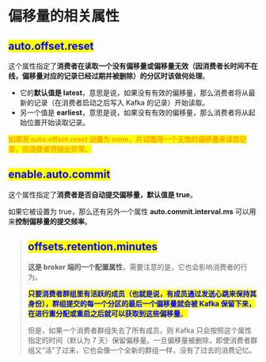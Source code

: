 # 偏移量的相关属性

## <mark style="color:blue;">**auto.offset.reset**</mark>

这个属性指定了**消费者在读取一个没有偏移量或偏移量无效（因消费者长时间不在线，偏移量对应的记录已经过期并被删除）的分区时该做何处理**。

* 它的**默认值是 latest**，意思是说，如果没有有效的偏移量，那么消费者将从最新的记录（在消费者启动之后写入 Kafka 的记录）开始读取。
* 另一个值是 **earliest**，意思是说，如果没有有效的偏移量，那么消费者将从起始位置开始读取记录。

<mark style="color:orange;">**如果将 auto.offset.reset 设置为 none，并试图用一个无效的偏移量来读取记录，则消费者将抛出异常。**</mark>

## <mark style="color:blue;">**enable.auto.commit**</mark>

这个属性指定了**消费者是否自动提交偏移量，默认值是 true**。

如果它被设置为 true，那么还有另外一个属性 **auto.commit.interval.ms** 可以用来**控制偏移量的提交频率**。

> ## <mark style="color:blue;">**offsets.retention.minutes**</mark>
>
> **这是 broker 端的一个配置属性**，需要注意的是，它也会影响消费者的行为。
>
> <mark style="color:blue;">**只要消费者群组里有活跃的成员（也就是说，有成员通过发送心跳来保持其身份），群组提交的每一个分区的最后一个偏移量就会被 Kafka 保留下来，在进行重分配或重启之后就可以获取到这些偏移量**</mark><mark style="color:blue;">。</mark>
>
> 但是，如果一个消费者群组失去了所有成员，则 Kafka 只会按照这个属性指定的时间（默认为 7 天）保留偏移量。一旦偏移量被删除，即使消费者群组又“活”了过来，它也会像一个全新的群组一样，没有了过去的消费记忆。
